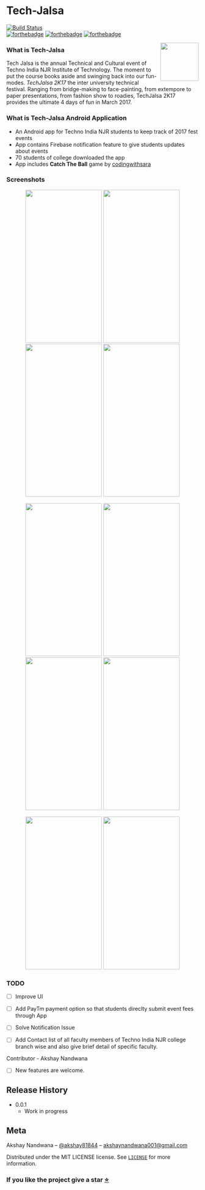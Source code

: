# Tech-Jalsa
[![Build Status](https://travis-ci.org/anandwana001/Tech-Jalsa.svg?branch=master)](https://travis-ci.org/anandwana001/Tech-Jalsa)<br>
[![forthebadge](http://forthebadge.com/images/badges/built-for-android.svg)](http://forthebadge.com)
[![forthebadge](http://forthebadge.com/images/badges/built-by-developers.svg)](http://forthebadge.com)
[![forthebadge](http://forthebadge.com/images/badges/check-it-out.svg)](http://forthebadge.com)

<p>
<img src="Screenshots/logo.png" height = "100" width="100" align="right"> 
</p>

### What is Tech-Jalsa
Tech Jalsa is the annual Technical and Cultural event of Techno India NJR Institute of Technology.
The moment to put the course books aside and swinging back into our fun-modes. *TechJalsa 2K17* the inter university technical festival. Ranging from bridge-making to face-painting, from extempore to paper presentations, from fashion show to roadies, TechJalsa 2K17 provides the ultimate 4 days of fun in March 2017.

### What is Tech-Jalsa Android Application
- An Android app for Techno India NJR students to keep track of 2017 fest events
- App contains Firebase notification feature to give students updates about events
- 70 students of college downloaded the app
- App includes **Catch The Ball** game by [codingwithsara](https://www.youtube.com/playlist?list=PLRdMAPi4QUfbIg6dRXf56cbMfeYtTdNSA)

### Screenshots

<p align="center">
<img src="Screenshots/first.png" height = "400" width="200"> <img src="Screenshots/second.png" height = "400" width="200"> <img src="Screenshots/third.png" height = "400" width="200"> <img src="Screenshots/fourth.png" height = "400" width="200">
</p>

<p align="center">
<img src="Screenshots/feature.png" height = "400" width="200"> <img src="Screenshots/calling.png" height = "400" width="200"> <img src="Screenshots/game.png" height = "400" width="200"> <img src="Screenshots/play.png" height = "400" width="200">
</p>

<p align="center">
<img src="Screenshots/details.png" height = "400" width="200"> <img src="Screenshots/about.png" height = "400" width="200">
</p>
	
### TODO
- [ ] Improve UI
- [ ] Add PayTm payment option so that students direclty submit event fees through App
- [ ] Solve Notification Issue
- [ ] Add Contact list of all faculty members of Techno India NJR college branch wise and also give brief detail of specific faculty.


Contributor - Akshay Nandwana
- [ ] New features are welcome.

## Release History

* 0.0.1
    * Work in progress


## Meta

Akshay Nandwana – [@akshay81844](https://twitter.com/akshay81844) – akshaynandwana001@gmail.com

Distributed under the MIT LICENSE license. See [``LICENSE``](https://github.com/anandwana001/Tech-Jalsa/blob/master/LICENSE) for more information.

### If you like the project give a star [:star:](https://github.com/anandwana001/Tech-Jalsa/stargazers)
